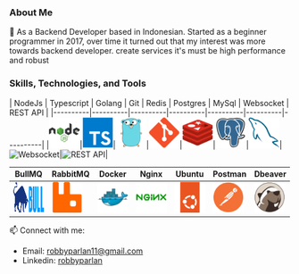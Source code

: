 ### About Me

🚀 As a Backend Developer based in Indonesian. Started as a beginner programmer in 2017, over time it turned out that my interest was more towards backend developer. create services it's must be high performance and robust


### Skills, Technologies, and Tools


| NodeJs | Typescript | Golang | Git | Redis | Postgres | MySql | Websocket | REST API |
|----------|----------|----------|----------|----------|----------|----------|
|<img src="https://github.com/devicons/devicon/blob/master/icons/nodejs/nodejs-original-wordmark.svg" title="nodejs" alt="NodeJS" width="55" height="55"/>|<img src="https://github.com/devicons/devicon/blob/master/icons/typescript/typescript-original.svg" title="typescript" alt="Typescript" width="55" height="55"/>|<img src="https://github.com/devicons/devicon/blob/master/icons/go/go-original.svg" title="golang" alt="Golang" width="55" height="55"/>|<img src="https://github.com/devicons/devicon/blob/master/icons/git/git-original.svg" title="git" alt="Git" width="55" height="55"/>|<img src="https://github.com/devicons/devicon/blob/master/icons/redis/redis-original.svg" title="redis" alt="Redis" width="55" height="55"/>|<img src="https://github.com/devicons/devicon/blob/master/icons/postgresql/postgresql-original.svg" title="postgres" alt="Postgres" width="55" height="55"/>|<img src="https://github.com/devicons/devicon/blob/master/icons/mysql/mysql-original.svg" title="mysql" alt="MySql" width="55" height="55"/>|<img src="https://user-images.githubusercontent.com/25181517/187070862-03888f18-2e63-4332-95fb-3ba4f2708e59.png" title="websocket" alt="Websocket" width="55" height="55"/>|<img src="https://user-images.githubusercontent.com/25181517/192107858-fe19f043-c502-4009-8c47-476fc89718ad.png" title="rest api" alt="REST API" width="55" height="55"/>|

| BullMQ | RabbitMQ | Docker | Nginx | Ubuntu | Postman | Dbeaver |
|----------|----------|----------|----------|----------|----------|----------|
|<img src="https://github.com/OptimalBits/bull/blob/develop/support/logo@2x.png" title="bullmq" alt="BullMQ" width="55" height="55"/>|<img src="https://github.com/devicons/devicon/blob/master/icons/rabbitmq/rabbitmq-original.svg" title="rabbitmq" alt="RabbitMQ" width="55" height="55"/>|<img src="https://github.com/devicons/devicon/blob/master/icons/docker/docker-original.svg" title="docker" alt="Docker" width="55" height="55"/>|<img src="https://github.com/devicons/devicon/blob/master/icons/nginx/nginx-original.svg" title="nginx" alt="Nginx" width="55" height="55"/>|<img src="https://github.com/devicons/devicon/blob/master/icons/ubuntu/ubuntu-original.svg" title="ubuntu" alt="Ubuntu" width="55" height="55"/>|<img src="https://github.com/devicons/devicon/blob/master/icons/postman/postman-original.svg" title="postman" alt="Postman" width="55" height="55"/>|<img src="https://github.com/devicons/devicon/blob/master/icons/dbeaver/dbeaver-original.svg" title="dbeaver" alt="Dbeaver" width="55" height="55"/>|

📫 Connect with me:
- Email: [robbyparlan11@gmail.com](mailto:robbyparlan11@gmail.com)
- Linkedin: [robbyparlan](https://www.linkedin.com/in/robyparlan/)
  
